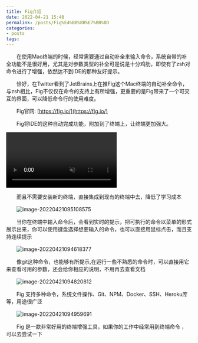 ```yaml
---
title: Fig介绍
date: 2022-04-21 15:48
permalink: /posts/Fig%E4%BB%8B%E7%BB%8D
categories:
- posts
tags: 
---
```

　　在使用Mac终端的时候，经常需要通过自动补全来输入命令，系统自带的补全功能不是很好用，尤其是对参数类型的补全可是说是十分鸡肋，即使有了zsh对命令进行了增强，依然达不到IDE的那种友好提示。

　　恰好，在Twitter看到了JetBrains上在推Fig这个Mac终端的自动补全命令，与zsh相比，Fig不仅仅在命令的支持上有所增强，更重要的是Fig带来了一个可交互的界面，可以降低命令行的使用难度。

　　Fig官网: [https://fig.io/](https://fig.io/)

　　Fig将IDE的这种自动完成功能，附加到了终端上，让终端更加强大。

<video autoplay muted src="https://www.shiyitopo.tech/uPic/main-demo-grey.mp4"></video>

　　而且不需要安装新的终端，直接集成到现有的终端中去，降低了学习成本

　　![image-20220421095108575](https://image.ztianzeng.com/uPic/image-20220421095108575.png)

　　当你在终端中输入命令后，会看到实时的提示，把可执行的命令以菜单的形式展示出来，你可以使用键盘选择想要输入的命令，也可以直接用鼠标点击，而且支持连续提示

　　![image-20220421094618377](https://image.ztianzeng.com/uPic/image-20220421094618377.png)

　　像git这种命令，也能够有所提示,在运行一些不熟悉的命令时，可以直接用它来查看可用的参数，还会给你相应的说明，不用再去查看文档

　　![image-20220421094820812](https://image.ztianzeng.com/uPic/image-20220421094820812.png)

　　Fig 支持多种命令，系统文件操作、Git、NPM、Docker、SSH、Heroku库等，用途很广泛

　　![image-20220421094959691](https://image.ztianzeng.com/uPic/image-20220421094959691.png)

　　Fig 是一款非常好用的终端增强工具，如果你的工作中经常用到终端命令 ，可以去尝试一下

　　
